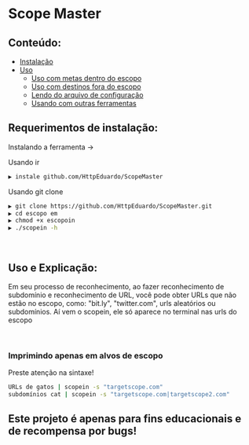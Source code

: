 # Scope Master


## Conteúdo:

- [Instalação](#--instalação--requerimentos)
- [Uso](#--usage--explication)
   - [Uso com metas dentro do escopo](#printing-only-in-scope-targets)
   - [Uso com destinos fora do escopo](#printing-only-in-scope-targets-by-setting-out-of-scope-urls)
   - [Lendo do arquivo de configuração](#reading-from-config-file)
   - [Usando com outras ferramentas](#encadeamento-com-outras-ferramentas)

##  Requerimentos de instalação:

Instalando a ferramenta ->

Usando ir
```bash
▶ instale github.com/HttpEduardo/ScopeMaster
```

Usando git clone
```bash
▶ git clone https://github.com/HttpEduardo/ScopeMaster.git
▶ cd escopo em
▶ chmod +x escopoin
▶ ./scopein -h
```
<br>


##  Uso e Explicação:

Em seu processo de reconhecimento, ao fazer reconhecimento de subdomínio e reconhecimento de URL, você pode obter URLs que não estão no escopo, como: "bit.ly", "twitter.com", urls aleatórios ou subdomínios. Aí vem o scopein, ele só aparece no terminal nas urls do escopo

<br>
  
### Imprimindo apenas em alvos de escopo

Preste atenção na sintaxe!
```bash
URLs de gatos | scopein -s "targetscope.com"
subdomínios cat | scopein -s "targetscope.com|targetscope2.com"
```
 

## Este projeto é apenas para fins educacionais e de recompensa por bugs!
